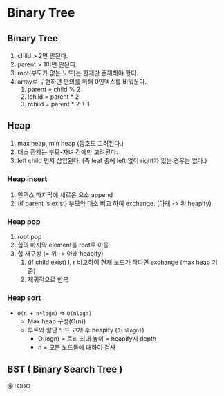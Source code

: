 # Binary Tree



## Binary Tree
1. child > 2면 안된다.
2. parent > 1이면 안된다.
3. root(부모가 없는 노드)는 한개만 존재해야 한다.
4. array로 구현하면 편의를 위해 0인덱스를 비워둔다.
   1. parent = child % 2
   2. lchild = parent * 2
   3. rchild = parent * 2 + 1

## Heap

1. max heap, min heap (등호도 고려된다.)
2. 대소 관계는 부모-자녀 간에만 고려된다.
3. left child 먼저 삽입된다. (즉 leaf 중에 left 없이 right가 있는 경우는 없다.)


### Heap insert
1. 인덱스 마지막에 새로운 요소 append
2. (if parent is exist) 부모와 대소 비교 하여 exchange. (아래 -> 위 heapify)

### Heap pop
1. root pop
2. 힙의 마지막 element를 root로 이동
3. 힙 재구성 (= 위 -> 아래 heapify)
   1. (if child exist) l, r 비교하여 현재 노드가 작다면 exchange (max heap 기준)
   2. 재귀적으로 반복   



### Heap sort
- `O(n + n*logn)` => `O(nlogn)`
  - Max heap 구성(O(n))
  - 루트와 말단 노드 교체 후 heapify (`O(nlogn)`)
    - O(logn) = 트리 최대 높이 = heapify시 depth
    - n = 모든 노드들에 대하여 검사

## BST ( Binary Search Tree )

@TODO


